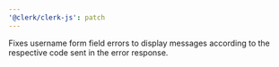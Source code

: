```yaml
---
'@clerk/clerk-js': patch
---
```


Fixes username form field errors to display messages according to the respective code sent in the error response.

